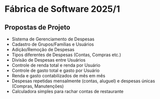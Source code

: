 # Fábrica de Software 2025/1

## Propostas de Projeto

- Sistema de Gerenciamento de Despesas
 - Cadastro de Grupos/Famílias e Usuários
 - Adição/Remoção de Despesas
 - Tipos diferentes de Despesas (Contas, Compras etc.)
 - Divisão de Despesas entre Usuários
 - Controle de renda total e renda por Usuário
 - Controle de gasto total e gasto por Usuário
 - Renda e gasto contabilizados de mês em mês
 - Despesas repetidas mensalmente (contas, aluguel) e despesas únicas (Compras, Manutenções)
 - Calculadora simples para rachar contas de restaurante
